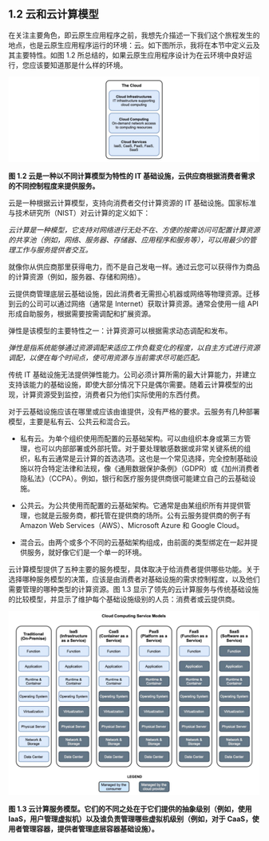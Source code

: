 ## 1.2 云和云计算模型

在关注主要角色，即云原生应用程序之前，我想先介描述一下我们这个旅程发生的地点，也是云原生应用程序运行的环境：云。如下图所示，我将在本节中定义云及其主要特性。如图 1.2 所总结的，如果云原生应用程序设计为在云环境中良好运行，您应该要知道那是什么样的环境。

![](../../assets/1.2.jpg)

**图 1.2 云是一种以不同计算模型为特性的 IT 基础设施，云供应商根据消费者需求的不同控制程度来提供服务。** <br/>

云是一种根据云计算模型，支持向消费者交付计算资源的 IT 基础设施。国家标准与技术研究所（NIST）对云计算的定义如下：

*云计算是一种模型，它支持对网络进行无处不在、方便的按需访问可配置计算资源的共享池（例如，网络、服务器、存储器、应用程序和服务等），可以用最少的管理工作与服务提供者交互。*

就像你从供应商那里获得电力，而不是自己发电一样。通过云您可以获得作为商品的计算资源（例如，服务器、存储和网络）。

云提供商管理底层云基础设施，因此消费者无需担心机器或网络等物理资源。迁移到云的公司可以通过网络（通常是 Internet）获取计算资源。通常会使用一组 API 形成自助服务，根据需要按需调配和扩展资源。

弹性是该模型的主要特性之一：计算资源可以根据需求动态调配和发布。

*弹性是指系统能够通过资源调配来适应工作负载变化的程度，以自主方式进行资源调配，以便在每个时间点，使可用资源与当前需求尽可能匹配。*

传统 IT 基础设施无法提供弹性能力。公司必须计算所需的最大计算能力，并建立支持该能力的基础设施，即使大部分情况下只是偶尔需要。随着云计算模型的出现，计算资源受到监控，消费者只为他们实际使用的东西付费。

对于云基础设施应该在哪里或应该由谁提供，没有严格的要求。云服务有几种部署模型，主要是私有云、公共云和混合云。

* 私有云。为单个组织使用而配置的云基础架构。可以由组织本身或第三方管理，也可以内部部署或外部托管。对于要处理敏感数据或非常关键系统的组织，私有云通常是云计算的首选选项。这也是一个常见选择，完全控制基础设施以符合特定法律和法规，像《通用数据保护条例》（GDPR）或《加州消费者隐私法》（CCPA）。例如，银行和医疗服务提供商很可能建立自己的云基础设施。

* 公共云。为公共使用而配置的云基础架构。它通常是由某组织所有并提供管理，也就是云服务商，都托管在提供商的场所。公有云服务提供商的例子有 Amazon Web Services（AWS）、Microsoft Azure 和 Google Cloud。

* 混合云。由两个或多个不同的云基础架构组成，由前面的类型绑定在一起并提供服务，就好像它们是一个单一的环境。

云计算模型提供了五种主要的服务模型，具体取决于给消费者提供哪些功能。关于选择哪种服务模型的决策，应该是由消费者对基础设施的需求控制程度，以及他们需要管理的哪种类型的计算资源。图 1.3 显示了领先的云计算服务与传统基础设施的比较模型，并显示了维护每个基础设施级别的人员：消费者或云提供商。

![](../../assets/1.3.jpg)

**图 1.3 云计算服务模型。它们的不同之处在于它们提供的抽象级别（例如，使用 IaaS，用户管理虚拟机）以及谁负责管理哪些虚拟机级别（例如，对于 CaaS，使用者管理容器，提供者管理底层容器基础设施）。**

